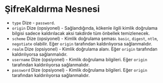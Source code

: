 # ŞifreKaldırma Nesnesi

* `type` Dize - `password`.
* `origin` Dize (opsiyonel) - Sağlandığında, kökenle ilgili kimlik doğrulama bilgisi sadece kaldırılacak aksi takdirde tüm önbellek temizlenecek.
* `scheme` Dize (opsiyonel) - Kimlik doğrulama şeması. `basic`, `digest`, `ntlm`, `negotiate` olabilir. Eğer `origin` tarafından kaldırılıyorsa sağlanmalıdır.
* `realm` Dize (opsiyonel) - Kimlik doğrulama alanı. Eğer `origin` tarafından kaldırılıyorsa sağlanmalıdır.
* `username` Dize (opsiyonel) - Kimlik doğrulama bilgileri. Eğer `origin` tarafından kaldırılıyorsa sağlanmalıdır.
* `password` Dize (opsiyonel) - Kimlik doğrulama bilgileri. Eğer `origin` tarafından kaldırılıyorsa sağlanmalıdır.